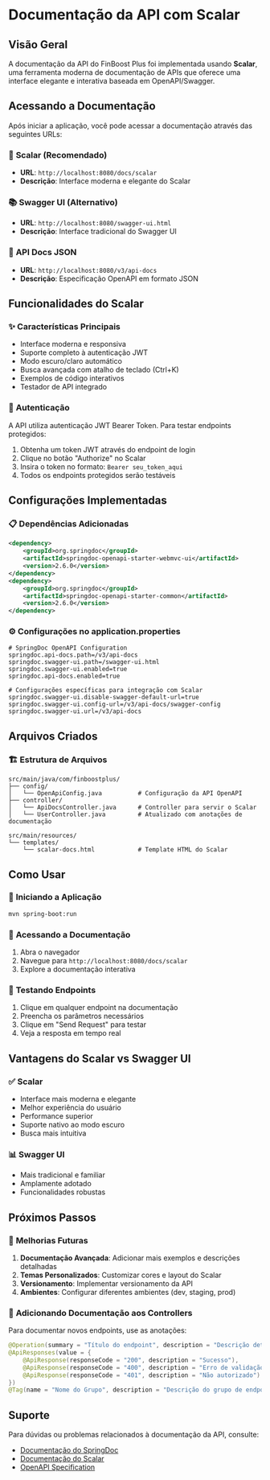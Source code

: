 # Documentação da API com Scalar

## Visão Geral

A documentação da API do FinBoost Plus foi implementada usando **Scalar**, uma ferramenta moderna de documentação de APIs que oferece uma interface elegante e interativa baseada em OpenAPI/Swagger.

## Acessando a Documentação

Após iniciar a aplicação, você pode acessar a documentação através das seguintes URLs:

### 🎯 **Scalar (Recomendado)**
- **URL**: `http://localhost:8080/docs/scalar`
- **Descrição**: Interface moderna e elegante do Scalar

### 📚 **Swagger UI (Alternativo)**
- **URL**: `http://localhost:8080/swagger-ui.html`
- **Descrição**: Interface tradicional do Swagger UI

### 🔧 **API Docs JSON**
- **URL**: `http://localhost:8080/v3/api-docs`
- **Descrição**: Especificação OpenAPI em formato JSON

## Funcionalidades do Scalar

### ✨ **Características Principais**
- Interface moderna e responsiva
- Suporte completo à autenticação JWT
- Modo escuro/claro automático
- Busca avançada com atalho de teclado (Ctrl+K)
- Exemplos de código interativos
- Testador de API integrado

### 🔐 **Autenticação**
A API utiliza autenticação JWT Bearer Token. Para testar endpoints protegidos:

1. Obtenha um token JWT através do endpoint de login
2. Clique no botão "Authorize" no Scalar
3. Insira o token no formato: `Bearer seu_token_aqui`
4. Todos os endpoints protegidos serão testáveis

## Configurações Implementadas

### 📋 **Dependências Adicionadas**
```xml
<dependency>
    <groupId>org.springdoc</groupId>
    <artifactId>springdoc-openapi-starter-webmvc-ui</artifactId>
    <version>2.6.0</version>
</dependency>
<dependency>
    <groupId>org.springdoc</groupId>
    <artifactId>springdoc-openapi-starter-common</artifactId>
    <version>2.6.0</version>
</dependency>
```

### ⚙️ **Configurações no application.properties**
```properties
# SpringDoc OpenAPI Configuration
springdoc.api-docs.path=/v3/api-docs
springdoc.swagger-ui.path=/swagger-ui.html
springdoc.swagger-ui.enabled=true
springdoc.api-docs.enabled=true

# Configurações específicas para integração com Scalar
springdoc.swagger-ui.disable-swagger-default-url=true
springdoc.swagger-ui.config-url=/v3/api-docs/swagger-config
springdoc.swagger-ui.url=/v3/api-docs
```

## Arquivos Criados

### 🏗️ **Estrutura de Arquivos**
```
src/main/java/com/finboostplus/
├── config/
│   └── OpenApiConfig.java          # Configuração da API OpenAPI
├── controller/
│   └── ApiDocsController.java      # Controller para servir o Scalar
│   └── UserController.java         # Atualizado com anotações de documentação

src/main/resources/
└── templates/
    └── scalar-docs.html            # Template HTML do Scalar
```

## Como Usar

### 🚀 **Iniciando a Aplicação**
```bash
mvn spring-boot:run
```

### 📖 **Acessando a Documentação**
1. Abra o navegador
2. Navegue para `http://localhost:8080/docs/scalar`
3. Explore a documentação interativa

### 🧪 **Testando Endpoints**
1. Clique em qualquer endpoint na documentação
2. Preencha os parâmetros necessários
3. Clique em "Send Request" para testar
4. Veja a resposta em tempo real

## Vantagens do Scalar vs Swagger UI

### ✅ **Scalar**
- Interface mais moderna e elegante
- Melhor experiência do usuário
- Performance superior
- Suporte nativo ao modo escuro
- Busca mais intuitiva

### 📊 **Swagger UI**
- Mais tradicional e familiar
- Amplamente adotado
- Funcionalidades robustas

## Próximos Passos

### 🔄 **Melhorias Futuras**
1. **Documentação Avançada**: Adicionar mais exemplos e descrições detalhadas
2. **Temas Personalizados**: Customizar cores e layout do Scalar
3. **Versionamento**: Implementar versionamento da API
4. **Ambientes**: Configurar diferentes ambientes (dev, staging, prod)

### 📝 **Adicionando Documentação aos Controllers**
Para documentar novos endpoints, use as anotações:

```java
@Operation(summary = "Título do endpoint", description = "Descrição detalhada")
@ApiResponses(value = {
    @ApiResponse(responseCode = "200", description = "Sucesso"),
    @ApiResponse(responseCode = "400", description = "Erro de validação"),
    @ApiResponse(responseCode = "401", description = "Não autorizado")
})
@Tag(name = "Nome do Grupo", description = "Descrição do grupo de endpoints")
```

## Suporte

Para dúvidas ou problemas relacionados à documentação da API, consulte:
- [Documentação do SpringDoc](https://springdoc.org/)
- [Documentação do Scalar](https://github.com/scalar/scalar)
- [OpenAPI Specification](https://swagger.io/specification/)
